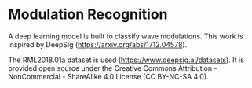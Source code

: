 # Modulation Recognition

A deep learning model is built to classify wave modulations. This work is inspired by DeepSig (https://arxiv.org/abs/1712.04578).

The RML2018.01a dataset is used (https://www.deepsig.ai/datasets). It is provided open source under the Creative Commons Attribution - NonCommercial - ShareAlike 4.0 License (CC BY-NC-SA 4.0).



